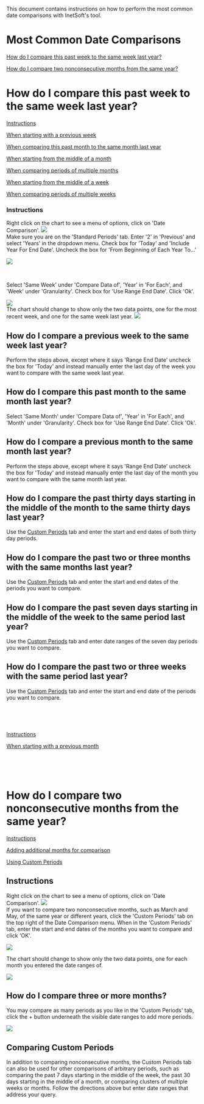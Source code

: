 This document contains instructions on how to perform the most common date comparisons with InetSoft's tool.


# Most Common Date Comparisons
[How do I compare this past week to the same week last year?](#week)



[How do I compare two nonconsecutive months from the same year?](#nonconsecutive)







# How do I compare this past week to the same week last year? <a name="week"></a>
[Instructions](#inst1)

[When starting with a previous week](#prev1)

[When comparing this past month to the same month last year](#month)

[When starting from the middle of a month](#middle2)

[When comparing periods of multiple months](#multiple2)

[When starting from the middle of a week](#middle1)

[When comparing periods of multiple weeks](#multiple1)




### Instructions<a name="inst1"></a>
Right click on the chart to see a menu of options, click on 'Date Comparison'.
![](screenshots/right-click-menu.PNG)
<br/>
Make sure you are on the 'Standard Periods' tab.  Enter '2' in 'Previous' and select 'Years' in the dropdown menu. Check box for 'Today' and 'Include Year For End Date'. Uncheck the box for 'From Beginning of Each Year To...'

![](screenshots/compare-two-years.PNG)

<br/>

Select 'Same Week' under 'Compare Data of',  'Year' in 'For Each', and 'Week' under 'Granularity'. Check box for 'Use Range End Date'. Click 'Ok'.

![](screenshots/compare-same-week.PNG)
<br/>
The chart should change to show only the two data points, one for the most recent week, and one for the same week last year.
![](screenshots/compare-same-week-result.PNG)


## How do I compare a previous week to the same week last year?<a name="prev1"></a>

Perform the steps above, except where it says 'Range End Date' uncheck the box for 'Today' and instead manually enter the last day of the week you want to compare with the same week last year.


## How do I compare this past month to the same month last year? <a name="month"></a><a name="month"></a>
Select 'Same Month' under 'Compare Data of',  'Year' in 'For Each', and 'Month' under 'Granularity'. Check box for 'Use Range End Date'. Click 'Ok'.
##  How do I compare a previous month to the same month last year?<a name="prev2"></a>
Perform the steps above, except where it says 'Range End Date' uncheck the box for 'Today' and instead manually enter the last day of the month you want to compare with the same month last year.
##  How do I compare the past thirty days starting in the middle of the month to the same thirty days last year?<a name="middle2"></a>
Use the  [Custom Periods](#arb) tab and enter the start and end dates of both thirty day periods.
## How do I compare the past two or three months with the same months last year?<a name="multiple2"></a>
Use the  [Custom Periods](#arb) tab and enter the start and end dates of the periods you want to compare.

## How do I compare the past seven days starting in the middle of the week to the same period last year?<a name="middle1"></a>
Use the  [Custom Periods](#arb) tab and enter date ranges of the seven day periods you want to compare.
## How do I compare the past two or three weeks with the same period last year?<a name="multiple1"></a>
Use the  [Custom Periods](#arb) tab and enter the start and end date of the periods you want to compare.



<br/><br/><br/>





[Instructions](#inst2)

[When starting with a previous month](#prev2)

<br/><br/><br/>

















# How do I compare two nonconsecutive months from the same year?<a name="nonconsecutive"></a>



[Instructions](#inst3)

[Adding additional months for comparison](#add)

[Using Custom Periods](#arb)




## Instructions<a name="inst3"></a>
Right click on the chart to see a menu of options, click on 'Date Comparison'.
![](screenshots/right-click-menu.PNG)
<br/>
If you want to compare two nonconsecutive months, such as March and May, of the same year or different years, click the 'Custom Periods' tab on the top right of the Date Comparison menu. When in the 'Custom Periods' tab, enter the start and end dates of the months you want to compare and click 'OK'.

![](screenshots/compare-non-consecutive-months.PNG)

The chart should change to show only the two data points, one for each month you entered the date ranges of.

![](screenshots/compare-non-consecutive-months-result.PNG)

##  How do I compare three or more months?<a name="add"></a>
You may compare as many periods as you like in the 'Custom Periods' tab, click the + button underneath the visible date ranges to add more periods.

![](screenshots/add-additional-custom-ranges.PNG)

## Comparing Custom Periods<a name="arb"></a>
In addition to comparing nonconsecutive months, the Custom Periods tab can also be used for other comparisons of arbitrary periods, such as comparing the past 7 days starting in the middle of the week, the past 30 days starting in the middle of a month, or comparing clusters of multiple weeks or months. Follow the directions above but enter date ranges that address your query.











